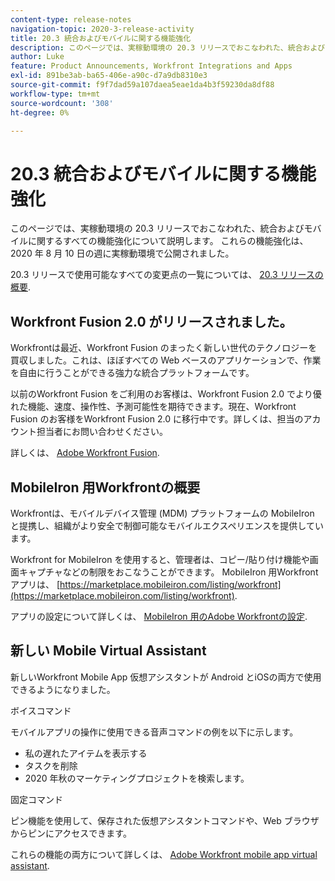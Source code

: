 ```yaml
---
content-type: release-notes
navigation-topic: 2020-3-release-activity
title: 20.3 統合およびモバイルに関する機能強化
description: このページでは、実稼動環境の 20.3 リリースでおこなわれた、統合およびモバイルに関するすべての機能強化について説明します。 これらの機能強化は、2020 年 8 月 10 日の週に実稼動環境で公開されました。
author: Luke
feature: Product Announcements, Workfront Integrations and Apps
exl-id: 891be3ab-ba65-406e-a90c-d7a9db8310e3
source-git-commit: f9f7dad59a107daea5eae1da4b3f59230da8df88
workflow-type: tm+mt
source-wordcount: '308'
ht-degree: 0%

---
```


# 20.3 統合およびモバイルに関する機能強化

このページでは、実稼動環境の 20.3 リリースでおこなわれた、統合およびモバイルに関するすべての機能強化について説明します。 これらの機能強化は、2020 年 8 月 10 日の週に実稼動環境で公開されました。

20.3 リリースで使用可能なすべての変更点の一覧については、 [20.3 リリースの概要](../../../product-announcements/product-releases/20.3-release-activity/20.3-release-overview.md).

## Workfront Fusion 2.0 がリリースされました。

Workfrontは最近、Workfront Fusion のまったく新しい世代のテクノロジーを買収しました。これは、ほぼすべての Web ベースのアプリケーションで、作業を自由に行うことができる強力な統合プラットフォームです。

以前のWorkfront Fusion をご利用のお客様は、Workfront Fusion 2.0 でより優れた機能、速度、操作性、予測可能性を期待できます。現在、Workfront Fusion のお客様をWorkfront Fusion 2.0 に移行中です。詳しくは、担当のアカウント担当者にお問い合わせください。

詳しくは、 [Adobe Workfront Fusion](../../../workfront-fusion/workfront-fusion-2.md).

## MobileIron 用Workfrontの概要

Workfrontは、モバイルデバイス管理 (MDM) プラットフォームの MobileIron と提携し、組織がより安全で制御可能なモバイルエクスペリエンスを提供しています。

Workfront for MobileIron を使用すると、管理者は、コピー/貼り付け機能や画面キャプチャなどの制限をおこなうことができます。 MobileIron 用Workfrontアプリは、 [https://marketplace.mobileiron.com/listing/workfront](https://marketplace.mobileiron.com/listing/workfront).

アプリの設定について詳しくは、 [MobileIron 用のAdobe Workfrontの設定](../../../workfront-basics/mobile-apps/using-the-workfront-mobile-app/wf-mobileiron-configs.md).

## 新しい Mobile Virtual Assistant

新しいWorkfront Mobile App 仮想アシスタントが Android とiOSの両方で使用できるようになりました。

ボイスコマンド

モバイルアプリの操作に使用できる音声コマンドの例を以下に示します。

* 私の遅れたアイテムを表示する
* タスクを削除
* 2020 年秋のマーケティングプロジェクトを検索します。

固定コマンド

ピン機能を使用して、保存された仮想アシスタントコマンドや、Web ブラウザからピンにアクセスできます。

これらの機能の両方について詳しくは、 [Adobe Workfront mobile app virtual assistant](../../../workfront-basics/mobile-apps/using-the-workfront-mobile-app/wf-mobile-virtual-assistant.md).

